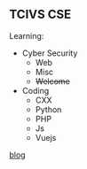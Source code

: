 TCIVS CSE
---
Learning:
- Cyber Security
  - Web
  - Misc
  - ~~Welcome~~
- Coding
  - CXX
  - Python
  - PHP
  - Js
  - Vuejs

[blog](http://demo.xiulan.me)

